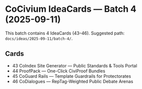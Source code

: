 # CoCivium IdeaCards — Batch 4 (2025-09-11)

This batch contains 4 IdeaCards (43–46). Suggested path: `docs/ideas/2025-09-11/batch-4/`.

## Cards
- 43 CoIndex Site Generator — Public Standards & Tools Portal
- 44 ProofPack — One-Click CiviProof Bundles
- 45 CoGuard Rails — Template Guardrails for Protectorates
- 46 CoDialogues — RepTag-Weighted Public Debate Arenas
